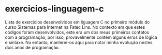 # exercicios-linguagem-c
 Lista de exercícios desenvolvidos em liguagem C no primeiro módulo do curso Sistemas para Internet na Fatec Lins. No contexto em que estes códigos foram desenvolvidos, este era um dos meus primeiros contatos com a programação, por isso, provavelmente contém alguns erros de lógica e sintáxe. No entanto, manterei-os aqui para notar minha evolução nestes dois anos de programação.
